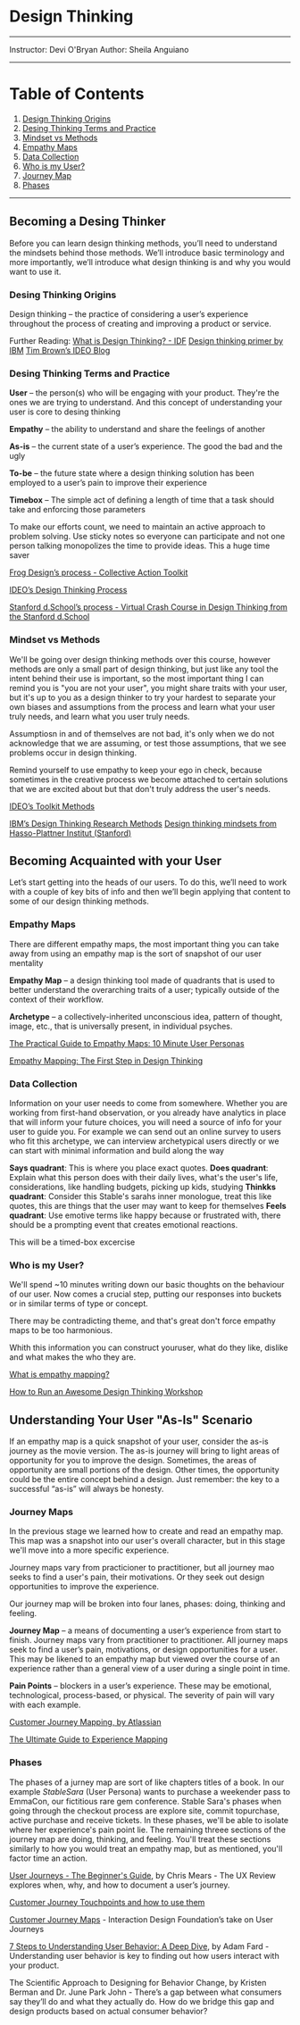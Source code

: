 # Design Thinking
----------------
Instructor: Devi O'Bryan
Author: Sheila Anguiano

-----------------

# Table of Contents
1. [Design Thinking Origins](#origins)
2. [Desing Thinking Terms and Practice](#terms)
3. [Mindset vs Methods](#mindset)
4. [Empathy Maps](#maps)
5. [Data Collection](#data)
6. [Who is my User?](#who)
7. [Journey Map](#journey-maps)
8. [Phases](#phases)

--------------

## Becoming a Desing Thinker
Before you can learn design thinking methods, you’ll need to understand the mindsets behind those methods. We’ll introduce basic terminology and more importantly, we’ll introduce what design thinking is and why you would want to use it.

### Desing Thinking Origins <a name="origins"></a>
Design thinking – the practice of considering a user’s experience throughout the process of creating and improving a product or service.

Further Reading:
[What is Design Thinking? - IDF](https://www.interaction-design.org/literature/topics/design-thinking)
[Design thinking primer by IBM](https://www.ibm.com/training/enterprise-design-thinking)
[Tim Brown’s IDEO Blog](https://designthinking.ideo.com/)

### Desing Thinking Terms and Practice <a name="terms"></a>
**User** – the person(s) who will be engaging with your product. They're the ones we are trying to understand. And this concept of understanding your user is core to desing thinking

**Empathy** – the ability to understand and share the feelings of another

**As-is** – the current state of a user’s experience. The good the bad and the ugly

**To-be** – the future state where a design thinking solution has been employed to a user’s pain to improve their experience

**Timebox** – The simple act of defining a length of time that a task should take and enforcing those parameters

To make our efforts count, we need to maintain an active approach to problem solving.
Use sticky notes so everyone can participate and not one person talking monopolizes the time to provide ideas. This a huge time saver

[Frog Design’s process - Collective Action Toolkit](https://go.frog.co/en/collective-action-toolkit?_ga=2.262386382.37976492.1602514956-1587179662.1588338724?_ga=2.262386382.37976492.1602514956-1587179662.1588338724&)

[IDEO’s Design Thinking Process](https://www.ideou.com/pages/design-thinking)

[Stanford d.School’s process - Virtual Crash Course in Design Thinking from the Stanford d.School](https://dschool.stanford.edu/tools/starter-kit)

### Mindset vs Methods <a name="mindset"></a>
We'll be going over design thinking methods over this course, however methods are only a small part of design thinking, but just like any tool the intent behind their use is important, so the most important thing I can remind you is "you are not your user", you might share traits with your user, but it's up to you as a design thinker to try your hardest to separate your own biases and assumptions from the process and learn what your user truly needs, and learn what you user truly needs.

Assumptiosn in and of themselves are not bad, it's only when we do not acknowledge that we are assuming, or test those assumptions, that we see problems occur in design thinking.

Remind yourself to use empathy to keep your ego in check, because sometimes in the creative process we become attached to certain solutions that we are excited about but that don't truly address the user's needs.

[IDEO’s Toolkit Methods](https://www.designkit.org/methods.html)

[IBM’s Design Thinking Research Methods](https://www.ibm.com/design/research/)
[Design thinking mindsets from Hasso-Plattner Institut (Stanford)](https://hpi.de/en/d-school/topics/design-thinking/)


## Becoming Acquainted with your User
Let’s start getting into the heads of our users. To do this, we’ll need to work with a couple of key bits of info and then we’ll begin applying that content to some of our design thinking methods.

### Empathy Maps <a name="maps"></a>
There are different empathy maps, the most important thing you can take away from using an empathy map is the sort of snapshot of our user mentality 

**Empathy Map** – a design thinking tool made of quadrants that is used to better understand the overarching traits of a user; typically outside of the context of their workflow.

**Archetype** – a collectively-inherited unconscious idea, pattern of thought, image, etc., that is universally present, in individual psyches.

[The Practical Guide to Empathy Maps: 10 Minute User Personas](https://www.uxpin.com/studio/blog/the-practical-guide-to-empathy-map-creating-a-10-minute-persona/)

[Empathy Mapping: The First Step in Design Thinking](https://www.nngroup.com/articles/empathy-mapping/)

### Data Collection <a name="data"></a>

Information on your user needs to come from somewhere. Whether you are working from first-hand observation, or you already have analytics in place that will inform your future choices, you will need a source of info for your user to guide you. For example we can send out an online survey to users who fit this archetype, we can interview archetypical users directly or we can start with minimal information and build along the way

**Says quadrant**: This is where you place exact quotes.
**Does quadrant**: Explain what this person does with their daily lives, what's the user's life, considerations, like handling budgets, picking up kids, studying
**Thinkks quadrant**: Consider this Stable's sarahs inner monologue, treat this like quotes, this are things that the user may want to keep for themselves
**Feels quadrant**: Use emotive terms like happy because or frustrated with, there should be a prompting event that creates emotional reactions.

This will be a timed-box excercise

### Who is my User? <a name="who"></a>
We'll spend ~10 minutes writing down our basic thoughts on the behaviour of our user. Now comes a crucial step, putting our responses into buckets or in similar terms of type or concept.

There may be contradicting theme, and that's great don't force empathy maps to be too harmonious.

Whith this information you can construct youruser, what do they like, dislike and what makes the who they are.

[What is empathy mapping?](https://uxdesign.cc/what-is-empathy-mapping-4776a7326c36)

[How to Run an Awesome Design Thinking Workshop](https://careerfoundry.com/en/blog/ux-design/design-thinking-workshop/)

## Understanding Your User "As-Is" Scenario
If an empathy map is a quick snapshot of your user, consider the as-is journey as the movie version. The as-is journey will bring to light areas of opportunity for you to improve the design. Sometimes, the areas of opportunity are small portions of the design. Other times, the opportunity could be the entire concept behind a design. Just remember: the key to a successful “as-is” will always be honesty.

### Journey Maps <a name="journey-maps"></a>
In the previous stage we learned how to create and read an empathy map. This map was a snapshot into our user's overall character, but in this stage we'll move into a more specific experience.

Journey maps vary from practicioner to practitioner, but all journey mao seeks to find a user's pain, their motivations. Or they seek out design opportunities to improve the experience.

Our journey map will be broken into four lanes, phases: doing, thinking and feeling.

**Journey Map** – a means of documenting a user’s experience from start to finish. Journey maps vary from practitioner to practitioner. All journey maps seek to find a user’s pain, motivations, or design opportunities for a user. This may be likened to an empathy map but viewed over the course of an experience rather than a general view of a user during a single point in time.

**Pain Points** – blockers in a user’s experience. These may be emotional, technological, process-based, or physical. The severity of pain will vary with each example.

[Customer Journey Mapping, by Atlassian](https://www.atlassian.com/team-playbook/plays/customer-journey-mapping)

[The Ultimate Guide to Experience Mapping](https://www.experiencemap.com)

### Phases <a name="phases"></a>
The phases of a jurney map are sort of like chapters titles of a book. In our example *StableSara* (User Persona) wants to purchase a weekender pass to EmmaCon, our fictitious rare gem conference. Stable Sara's phases when going through the checkout process are explore site, commit topurchase, active purchase and receive tickets. In these phases, we'll be able to isolate where her experience's pain point lie. The remaining threee sections of the journey map are doing, thinking, and feeling. You'll treat these sections similarly to how you would treat an empathy map, but as mentioned, you'll factor time an action.


[User Journeys - The Beginner's Guide](https://theuxreview.co.uk), by Chris Mears - The UX Review explores when, why, and how to document a user’s journey.

[Customer Journey Touchpoints and how to use them](https://zeotap.com/resources/blog/)

[Customer Journey Maps](https://www.interaction-design.org/literature/topics/customer-journey-map?srsltid=AfmBOoo1NLKat2wsm169aMJ_dohbjlaF0-ujSeiMEUf6K5xC2Y2chrwP) - Interaction Design Foundation’s take on User Journeys

[7 Steps to Understanding User Behavior: A Deep Dive](https://adamfard.com/blog/understand-user-behavior), by Adam Fard - Understanding user behavior is key to finding out how users interact with your product.

The Scientific Approach to Designing for Behavior Change, by Kristen Berman and Dr. June Park John - There’s a gap between what consumers say they’ll do and what they actually do. How do we bridge this gap and design products based on actual consumer behavior?
